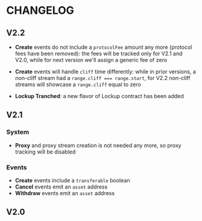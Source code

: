# CHANGELOG

## V2.2

- **Create** events do not include a `protocolFee` amount any more (protocol fees have been removed): the fees will be
  tracked only for V2.1 and V2.0, while for next version we'll assign a generic fee of zero

- **Create** events will handle `cliff` time differently: while in prior versions, a non-cliff stream had a
  `range.cliff === range.start`, for V2.2 non-cliff streams will showcase a `range.cliff` equal to zero

- **Lockup Tranched**: a new flavor of Lockup contract has been added

## V2.1

### System

- **Proxy** and proxy stream creation is not needed any more, so proxy tracking will be disabled

### Events

- **Create** events include a `transferable` boolean
- **Cancel** events emit an `asset` address
- **Withdraw** events emit an `asset` address

## V2.0
